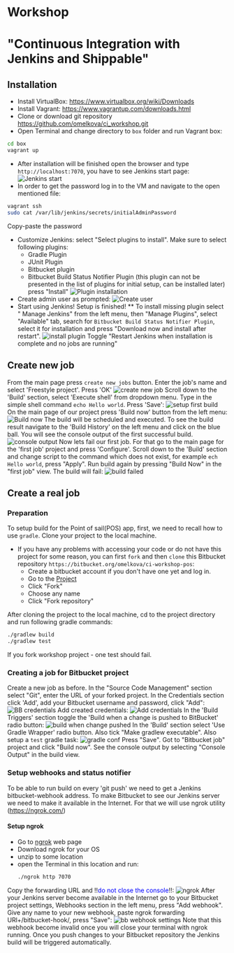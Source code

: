 # Workshop
# "Continuous Integration with Jenkins and Shippable"
## Installation
- Install VirtualBox: https://www.virtualbox.org/wiki/Downloads
- Install Vagrant: https://www.vagrantup.com/downloads.html
- Clone or download git repository https://github.com/omelkova/ci_workshop.git
- Open Terminal and change directory to `box` folder and run Vagrant box:
```sh
cd box
vagrant up
```
- After installation will be finished open the browser and type `http://localhost:7070`, you have to see Jenkins start page:
![Jenkins start](https://cloud.githubusercontent.com/assets/9073171/23781566/e81a465e-0556-11e7-9120-485b89965bd2.png)
- In order to get the password log in to the VM and navigate to the open mentioned file:
```sh
vagrant ssh
sudo cat /var/lib/jenkins/secrets/initialAdminPassword
```
Copy-paste the password

- Customize Jenkins: select "Select plugins to install". Make sure to select following plugins:
  * Gradle Plugin
  * JUnit Plugin
  * Bitbucket plugin
  * Bitbucket Build Status Notifier Plugin (this plugin can not be presented in the list of plugins for initial setup, can be installed later)
press "Install"
![Plugin installation](https://cloud.githubusercontent.com/assets/9073171/23782332/2c4d145a-055c-11e7-8578-9659d90f6a26.png)
- Create admin user as prompted:
![Create user](https://cloud.githubusercontent.com/assets/9073171/23782364/7c6a250e-055c-11e7-9a04-94b961fc8c10.png)
- Start using Jenkins! Setup is finished!
** To install missing plugin select " Manage Jenkins" from the left menu, then "Manage Plugins", select "Available" tab, search for `Bitbucket Build Status Notifier Plugin`, select it for installation and press "Download now and install after restart". 
![install plugin](https://cloud.githubusercontent.com/assets/9073171/23782479/6f1cd0b2-055d-11e7-921e-f02c9d8326d0.png)
Toggle "Restart Jenkins when installation is complete and no jobs are running"
## Create new job
From the main page press `create new jobs` button. Enter the job's name and select 'Freestyle project'. Press 'OK'
![create new job](https://cloud.githubusercontent.com/assets/9073171/23782650/a20fe1fc-055e-11e7-9ba2-f2042db959af.png)
Scroll down to the 'Build' section, select 'Execute shell' from dropdown menu. Type in the simple shell command `echo Hello world`. Press 'Save':
![setup first build](https://cloud.githubusercontent.com/assets/9073171/23782785/a85e725c-055f-11e7-85e5-9ff433d5e7c8.png)
On the main page of our project press 'Build now' button from the left menu:
![Build now](https://cloud.githubusercontent.com/assets/9073171/23782922/7b3eccd0-0560-11e7-8bc1-29259b4d9388.png)
The build will be scheduled and executed. To see the build result navigate to the 'Build History' on the left menu and click on the blue ball. You will see the console output of the first successful build. 
![console output](https://cloud.githubusercontent.com/assets/9073171/23783004/f4c60d52-0560-11e7-8cd7-e16035e62bd2.png)
Now lets fail our first job. For that go to the main page for the 'first job' project and press 'Configure'. Scroll down to the 'Build' section and change script to the command which does not exist, for example `ech Hello world`, press "Apply". 
Run build again by pressing "Build Now" in the "first job" view. The build will fail:
![build failed](https://cloud.githubusercontent.com/assets/9073171/23785487/8ea50ec8-0570-11e7-9552-3f8bc7857b7d.png)

## Create a real job
### Preparation
To setup build for the Point of sail(POS) app, first, we need to recall how to use `gradle`. Clone your project to the local machine.
  * If you have any problems with accessing your code or do not have this project for some reason, you can first `fork` and then `clone` this Bitbucket repository `https://bitbucket.org/omelkova/ci-workshop-pos`:
    * Create a bitbucket account if you don't have one yet and log in.
    * Go to the [Project](https://bitbucket.org/omelkova/ci-workshop-pos)
    * Click "Fork"
    * Choose any name
    * Click "Fork repository"

After cloning the project to the local machine, cd to the project directory and run following gradle commands:
```sh
./gradlew build
./gradlew test
```
If you fork workshop project - one test should fail.
### Creating a job for Bitbucket project
Create a new job as before.
In the "Source Code Management" section select "Git", enter the URL of your forked project. In the Credentials section click 'Add', add your Bitbucket username and password, click "Add":
![BB credentials](https://cloud.githubusercontent.com/assets/9073171/23786978/792eadb2-0578-11e7-93f7-b32223747824.png)
Add created credentials:
![Add credentials](https://cloud.githubusercontent.com/assets/9073171/23787027/b3a85826-0578-11e7-9538-17f586c44604.png)
In the 'Build Triggers' section toggle the 'Build when a change is pushed to BitBucket' radio button:
![build when change pushed](https://cloud.githubusercontent.com/assets/9073171/23788943/7e66f344-0581-11e7-818a-62623ebc472e.png)
In the 'Build' section select 'Use Gradle Wrapper' radio button. Also tick "Make gradlew executable". Also setup a `test` gradle task:
![gradle conf](https://cloud.githubusercontent.com/assets/9073171/23787239/c71c7936-0579-11e7-820d-9b128670931c.png)
Press "Save".
Got to "Bitbucket job" project and click "Build now". See the console output by selecting "Console Output" in the build view.
### Setup webhooks and status notifier
To be able to run build on every 'git push' we need to get a Jenkins bitbucket-webhook address. To make Bitbucket to see our Jenkins server we need to make it available in the Internet. For that we will use ngrok utility (https://ngrok.com/)
#### Setup ngrok
  * Go to [ngrok](https://ngrok.com/) web page
  * Download ngrok for your OS
  * unzip to some location
  * open the Terminal in this location and run:
    ```sh
    ./ngrok http 7070
    ```
Copy the forwarding URL and !!<span style="color:blue">do not close the console</span>!!:
![ngrok](https://cloud.githubusercontent.com/assets/9073171/23788279/7c726c9c-057e-11e7-958e-484ee17fb3fb.png)
After your Jenkins server become available in the Internet go to your Bitbucket project settings, Webhooks section in the left menu, press "Add webhook". Give any name to your new webhook, paste ngrok forwarding URl+/bitbucket-hook/, press "Save":
![bb webhook settings](https://cloud.githubusercontent.com/assets/9073171/23788606/ec7e2e58-057f-11e7-96b1-8be7376e1b70.png)
Note that this webhook become invalid once you will close your terminal with ngrok running.
Once you push changes to your Bitbucket repository the Jenkins build will be triggered automatically.
